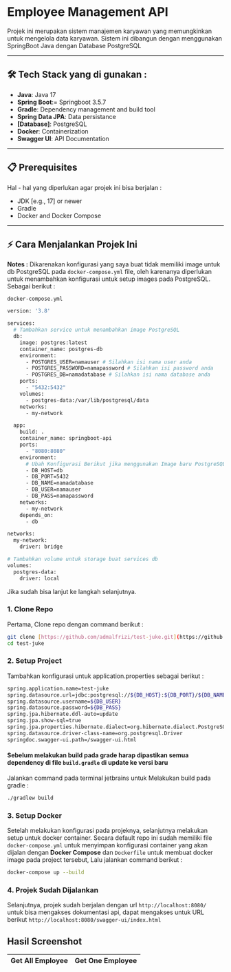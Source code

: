 # Employee Management API

Projek ini merupakan sistem manajemen karyawan yang memungkinkan untuk mengelola data karyawan.
Sistem ini dibangun dengan menggunakan SpringBoot Java dengan Database PostgreSQL

---

## 🛠️ Tech Stack yang di gunakan :
* **Java**: Java 17
* **Spring Boot**:= Springboot 3.5.7
* **Gradle**: Dependency management and build tool
* **Spring Data JPA**: Data persistance
* **[Database]**: PostgreSQL
* **Docker**: Containerization
* **Swagger UI**: API Documentation

---

## 📋 Prerequisites
Hal - hal yang diperlukan agar projek ini bisa berjalan :
* JDK [e.g., 17] or newer
* Gradle
* Docker and Docker Compose

---

## ⚡ Cara Menjalankan Projek Ini

**Notes :**
Dikarenakan konfigurasi yang saya buat tidak memiliki image untuk db PostgreSQL pada `docker-compose.yml` file, oleh karenanya diperlukan untuk menambahkan
konfigurasi untuk setup images pada PostgreSQL. Sebagai berikut :

`docker-compose.yml`
``` bash
version: '3.8'

services:
  # Tambahkan service untuk menambahkan image PostgreSQL
  db:
    image: postgres:latest
    container_name: postgres-db
    environment:
      - POSTGRES_USER=namauser # Silahkan isi nama user anda
      - POSTGRES_PASSWORD=namapassword # Silahkan isi password anda
      - POSTGRES_DB=namadatabase # Silahkan isi nama database anda
    ports:
      - "5432:5432"
    volumes:
      - postgres-data:/var/lib/postgresql/data
    networks:
      - my-network

  app:
    build: .
    container_name: springboot-api
    ports:
      - "8080:8080"
    environment:
      # Ubah Konfigurasi Berikut jika menggunakan Image baru PostgreSQL
      - DB_HOST=db
      - DB_PORT=5432
      - DB_NAME=namadatabase 
      - DB_USER=namauser
      - DB_PASS=namapassword
    networks:
      - my-network
    depends_on:
      - db

networks:
  my-network:
    driver: bridge

# Tambahkan volume untuk storage buat services db
volumes:
  postgres-data:
    driver: local
```

Jika sudah bisa lanjut ke langkah selanjutnya.

### 1. Clone Repo
Pertama, Clone repo dengan command berikut :
```bash
git clone [https://github.com/admalfrizi/test-juke.git](https://github.com/admalfrizi/test-juke.git)
cd test-juke
```
### 2. Setup Project

Tambahkan konfigurasi untuk application.properties sebagai berikut :
``` bash
spring.application.name=test-juke
spring.datasource.url=jdbc:postgresql://${DB_HOST}:${DB_PORT}/${DB_NAME}
spring.datasource.username=${DB_USER}
spring.datasource.password=${DB_PASS}
spring.jpa.hibernate.ddl-auto=update
spring.jpa.show-sql=true
spring.jpa.properties.hibernate.dialect=org.hibernate.dialect.PostgreSQLDialect
spring.datasource.driver-class-name=org.postgresql.Driver
springdoc.swagger-ui.path=/swagger-ui.html
```

#### Sebelum melakukan build pada grade harap dipastikan semua dependency di file `build.gradle` di update ke versi baru

Jalankan command pada terminal jetbrains untuk Melakukan build pada gradle :
``` bash
./gradlew build
```

### 3. Setup Docker 
Setelah melakukan konfigurasi pada projeknya, selanjutnya melakukan setup untuk docker container. Secara default repo ini 
sudah memiliki file `docker-compose.yml` untuk menyimpan konfigurasi container yang akan dijalan dengan **Docker Compose**
dan `Dockerfile` untuk membuat docker image pada project tersebut, Lalu jalankan command berikut :
``` bash
docker-compose up --build
```

### 4. Projek Sudah Dijalankan 
Selanjutnya, projek sudah berjalan dengan url `http://localhost:8080/` untuk bisa mengakses dokumentasi api, dapat mengakses untuk
URL berikut `http://localhost:8080/swagger-ui/index.html`


## Hasil Screenshot 

Get All Employee | Get One Employee
--- | --- 



